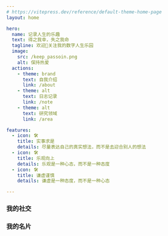 ```yaml
---
# https://vitepress.dev/reference/default-theme-home-page
layout: home

hero:
  name: 记录人生的乐趣
  text: 得之我幸，失之我命
  tagline: 欢迎👏关注我的数字人生乐园
  image:
    src: /keep_passoin.png
    alt: 保持热爱
  actions:
    - theme: brand
      text: 自我介绍
      link: /about
    - theme: alt
      text: 日志记录
      link: /note
    - theme: alt
      text: 研究领域
      link: /area

features:
  - icon: 🛠️
    title: 实事求是
    details: 尽量表达自己的真实想法，而不是去迎合别人的想法
  - icon: 🛠️
    title: 乐观向上
    details: 乐观是一种心态，而不是一种态度
  - icon: 🛠️
    title: 谦虚谨慎
    details: 谦虚是一种态度，而不是一种心态

---
```


<script setup>
import { VPTeamMembers } from 'vitepress/theme'

const members = [
  {
    avatar: 'https://cdn.yitang.top/homework/prod/db7ab71265308687b1186584798c54eb.png',
    name: 'Luke Jiang',
    title: 'Freelancer / Writer / Programmer / Enteruprear',
    links: [
      { icon: 'github', link: 'https://github.com/Cretu' },
      { icon: 'twitter', link: 'https://twitter.com/Cretu' },
      { icon: 'wechat', link: 'https://twitter.com/Cretu' },
      { icon: 'linkedin', link: 'https://twitter.com/Cretu' }
    ]
  },
  {
    avatar: 'https://cdn.yitang.top/homework/prod/db7ab71265308687b1186584798c54eb.png',
    name: 'Luke Jiang',
    title: 'Freelancer / Writer / Programmer / Enteruprear',
    links: [
      { icon: 'github', link: 'https://github.com/Cretu' },
      { icon: 'twitter', link: 'https://twitter.com/Cretu' },
      { icon: 'wechat', link: 'https://twitter.com/Cretu' },
      { icon: 'linkedin', link: 'https://twitter.com/Cretu' }
    ]
  }
]

const items = [
  // 普通 iconify 图标
  {
    name: 'iconify',
    link: 'https://iconify.design/',
    icon: 'line-md:iconify2-static',
    color: '#1769AA',
    alt: 'iconify icon',
    rel: 'noopener noreferrer'
  },
  // 深浅色模式的 iconify 图标
  {
    name: 'Vercel',
    link: 'https://vercel.com/',
    icon: { light: 'ion:logo-vercel', dark: 'ion:logo-vercel' },
    color: { light: '#000000', dark: '#FFFFFF' },
    alt: 'Vercel icon',
    rel: 'noopener noreferrer'
  },
  // 深浅色模式的 iconify 图标（无 color）
  {
    name: 'Vite',
    link: 'https://vitejs.dev/',
    icon: { light: 'skill-icons:vite-light', dark: 'skill-icons:vite-dark' },
    alt: 'Vite icon',
    rel: 'noopener noreferrer'
  },
  // 普通图片
  {
    name: '支付宝',
    link: 'https://i.theojs.cn/alipay.webp',
    image: 'https://i.theojs.cn/logo/alipay.svg',
    alt: 'alipay icon',
    rel: 'noopener noreferrer'
  },
  // 深浅色模式图片
  {
    name: 'GitHub',
    link: 'https://github.com',
    image: {
      light: 'https://i.theojs.cn/logo/github.svg',
      dark: 'https://i.theojs.cn/logo/github-dark.svg'
    },
    alt: 'github icon',
    rel: 'noopener noreferrer'
  },
  // 带标签的图标
  {
    name: 'Vue',
    link: 'https://vuejs.org/',
    icon: 'vscode-icons:file-type-vue',
    tag: 'new',
    alt: 'vue icon',
    rel: 'noopener noreferrer'
  }
]
</script>

### 我的社交
<Box :items="items" />

### 我的名片
<VPTeamMembers size="small" :members="members" />
